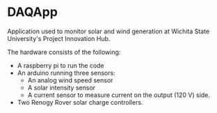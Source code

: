 # DAQApp
Application used to monitor solar and wind generation at Wichita State University's Project Innovation Hub. 

The hardware consists of the following: 
- A raspberry pi to run the code
- An arduino running three sensors:
  - An analog wind speed sensor
  - A solar intensity sensor
  - A current sensor to measure current on the output (120 V) side. 
- Two Renogy Rover solar charge controllers. 

